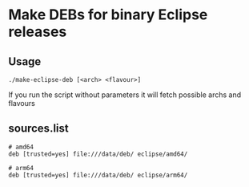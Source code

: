# Make DEBs for binary Eclipse releases

## Usage

`./make-eclipse-deb [<arch> <flavour>]`

If you run the script without parameters it will fetch possible archs and flavours


## sources.list
```
# amd64
deb [trusted=yes] file:///data/deb/ eclipse/amd64/

# arm64
deb [trusted=yes] file:///data/deb/ eclipse/arm64/
```
